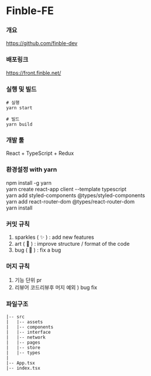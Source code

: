# Finble-FE

### 개요
https://github.com/finble-dev

### 배포링크
https://front.finble.net/

### 실행 및 빌드
```
# 실행
yarn start

# 빌드
yarn build
```

### 개발 툴
React + TypeScript + Redux

### 환경설정 with yarn

npm install -g yarn  <br/> 
yarn create react-app client --template typescript  <br/> 
yarn add styled-components @types/styled-components  <br/> 
yarn add react-router-dom @types/react-router-dom  <br/> 
yarn install  <br/> 

### 커밋 규칙 
1. sparkles ( :sparkles: ) : add new features <br/> 
1. art ( :art: ) : improve structure / format of the code <br/> 
1. bug ( :bug: ) : fix a bug <br/> 

### 머지 규칙
1. 기능 단위 pr
2. 리뷰어 코드리뷰후 머지
   예외 ) bug fix

### 파일구조

```
|-- src
|   |-- assets
|   |-- components
|   |-- interface
|   |-- network
|   |-- pages
|   |-- store
|   |-- types
|
|-- App.tsx
|-- index.tsx

```


